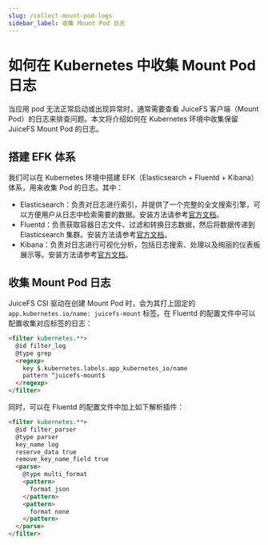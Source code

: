 ```yaml
---
slug: /collect-mount-pod-logs
sidebar_label: 收集 Mount Pod 日志
---
```


# 如何在 Kubernetes 中收集 Mount Pod 日志

当应用 pod 无法正常启动或出现异常时，通常需要查看 JuiceFS 客户端（Mount Pod）的日志来排查问题。本文将介绍如何在 Kubernetes 环境中收集保留 JuiceFS Mount Pod 的日志。

## 搭建 EFK 体系

我们可以在 Kubernetes 环境中搭建 EFK（Elasticsearch + Fluentd + Kibana）体系，用来收集 Pod 的日志。其中：

- Elasticsearch：负责对日志进行索引，并提供了一个完整的全文搜索引擎，可以方便用户从日志中检索需要的数据。安装方法请参考[官方文档](https://www.elastic.co/guide/en/elasticsearch/reference/current/install-elasticsearch.html)。
- Fluentd：负责获取容器日志文件、过滤和转换日志数据，然后将数据传递到 Elasticsearch 集群。安装方法请参考[官方文档](https://docs.fluentd.org/installation)。
- Kibana：负责对日志进行可视化分析，包括日志搜索、处理以及绚丽的仪表板展示等。安装方法请参考[官方文档](https://www.elastic.co/guide/en/kibana/current/install.html)。

## 收集 Mount Pod 日志

JuiceFS CSI 驱动在创建 Mount Pod 时，会为其打上固定的 `app.kubernetes.io/name: juicefs-mount` 标签。在 Fluentd 的配置文件中可以配置收集对应标签的日志：

```html
<filter kubernetes.**>
  @id filter_log
  @type grep
  <regexp>
    key $.kubernetes.labels.app_kubernetes_io/name
    pattern ^juicefs-mount$
  </regexp>
</filter>
```

同时，可以在 Fluentd 的配置文件中加上如下解析插件：

```html
<filter kubernetes.**>
  @id filter_parser
  @type parser
  key_name log
  reserve_data true
  remove_key_name_field true
  <parse>
    @type multi_format
    <pattern>
      format json
    </pattern>
    <pattern>
      format none
    </pattern>
  </parse>
</filter>
```
